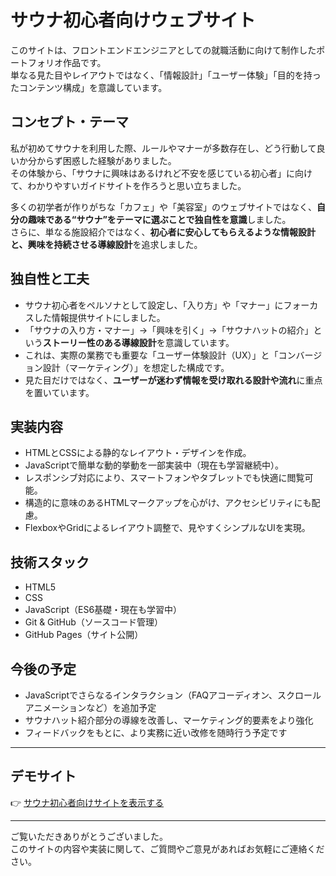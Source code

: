 # サウナ初心者向けウェブサイト

このサイトは、フロントエンドエンジニアとしての就職活動に向けて制作したポートフォリオ作品です。  
単なる見た目やレイアウトではなく、「情報設計」「ユーザー体験」「目的を持ったコンテンツ構成」を意識しています。

## コンセプト・テーマ

私が初めてサウナを利用した際、ルールやマナーが多数存在し、どう行動して良いか分からず困惑した経験がありました。  
その体験から、「サウナに興味はあるけれど不安を感じている初心者」に向けて、わかりやすいガイドサイトを作ろうと思い立ちました。

多くの初学者が作りがちな「カフェ」や「美容室」のウェブサイトではなく、**自分の趣味である“サウナ”をテーマに選ぶことで独自性を意識**しました。  
さらに、単なる施設紹介ではなく、**初心者に安心してもらえるような情報設計と、興味を持続させる導線設計**を追求しました。

## 独自性と工夫

- サウナ初心者をペルソナとして設定し、「入り方」や「マナー」にフォーカスした情報提供サイトにしました。  
- 「サウナの入り方・マナー」→「興味を引く」→「サウナハットの紹介」という**ストーリー性のある導線設計**を意識しています。  
- これは、実際の業務でも重要な「ユーザー体験設計（UX）」と「コンバージョン設計（マーケティング）」を想定した構成です。  
- 見た目だけではなく、**ユーザーが迷わず情報を受け取れる設計や流れ**に重点を置いています。

## 実装内容

- HTMLとCSSによる静的なレイアウト・デザインを作成。  
- JavaScriptで簡単な動的挙動を一部実装中（現在も学習継続中）。  
- レスポンシブ対応により、スマートフォンやタブレットでも快適に閲覧可能。  
- 構造的に意味のあるHTMLマークアップを心がけ、アクセシビリティにも配慮。  
- FlexboxやGridによるレイアウト調整で、見やすくシンプルなUIを実現。

## 技術スタック

- HTML5
- CSS  
- JavaScript（ES6基礎・現在も学習中）  
- Git & GitHub（ソースコード管理）  
- GitHub Pages（サイト公開）

## 今後の予定

- JavaScriptでさらなるインタラクション（FAQアコーディオン、スクロールアニメーションなど）を追加予定  
- サウナハット紹介部分の導線を改善し、マーケティング的要素をより強化  
- フィードバックをもとに、より実務に近い改修を随時行う予定です

---

## デモサイト

👉 [サウナ初心者向けサイトを表示する](https://take56789.github.io/portfolio/)

---

ご覧いただきありがとうございました。  
このサイトの内容や実装に関して、ご質問やご意見があればお気軽にご連絡ください。
